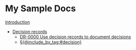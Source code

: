 # My Sample Docs

[Introduction](00-introduction.md)

- [Decision records](90-decisions.md)
    - [DR-0000 Use decision records to document decisions](decisions/DR-0000%20Use%20decision%20records%20to%20document%20decisions.md)
    - [§{@include_by_tag:#decision}]()

